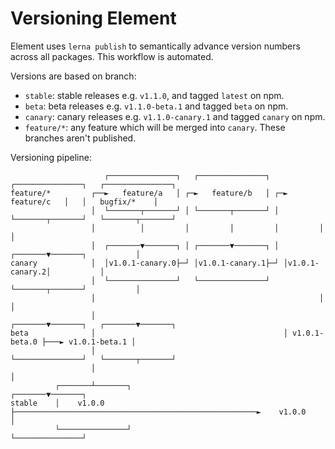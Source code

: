 # Versioning Element

Element uses `lerna publish` to semantically advance version numbers across all packages. This workflow is automated.

Versions are based on branch:

- `stable`: stable releases e.g. `v1.1.0`, and tagged `latest` on npm.
- `beta`: beta releases e.g. `v1.1.0-beta.1` and tagged `beta` on npm.
- `canary`: canary releases e.g. `v1.1.0-canary.1` and tagged `canary` on npm.
- `feature/*`: any feature which will be merged into `canary`. These branches aren't published.

Versioning pipeline:

```
                     ┌───────────────┐   ┌───────────────┐   ┌───────────────┐   ┌───────────────┐
feature/*         ┌──►   feature/a   │ ┌─►   feature/b   │ ┌─►   feature/c   │   │   bugfix/*    │
                  │  └───────┬───────┘ │ └───────┬───────┘ │ └───────┬───────┘   └───────┬───────┘
                  │          │         │         │         │         │                   │
                  │  ┌───────▼───────┐ │ ┌───────▼───────┐ │ ┌───────▼───────┐           │
canary            │  │v1.0.1-canary.0├─┘ │v1.0.1-canary.1├─┘ │v1.0.1-canary.2│           │
                  │  └───────────────┘   └───────────────┘   └───────┬───────┘           │
                  │                                                  │                   │
                  │                                          ┌───────▼───────┐   ┌───────▼───────┐
beta              │                                          │ v1.0.1-beta.0 ├───► v1.0.1-beta.1 │
                  │                                          └───────────────┘   └───────┬───────┘
                  │                                                                      │
          ┌───────┴───────┐                                                      ┌───────▼───────┐
stable    │    v1.0.0     ├──────────────────────────────────────────────────────►    v1.0.0     │
          └───────────────┘                                                      └───────────────┘
```
